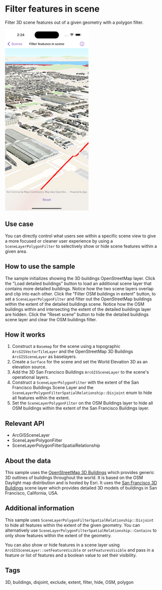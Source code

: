 # Filter features in scene

Filter 3D scene features out of a given geometry with a polygon filter.

![Image of filter features in scene sample](filter-features-in-scene.png)

## Use case

You can directly control what users see within a specific scene view to give a more focused or cleaner user experience by using a `SceneLayerPolygonFilter` to selectively show or hide scene features within a given area.

## How to use the sample

The sample initializes showing the 3D buildings OpenStreetMap layer. Click the "Load detailed buildings" button to load an additional scene layer that contains more detailed buildings. Notice how the two scene layers overlap and clip into each other. Click the "Filter OSM buildings in extent" button, to set a `SceneLayerPolygonFilter` and filter out the OpenStreetMap buildings within the extent of the detailed buildings scene. Notice how the OSM buildings within and intersecting the extent of the detailed buildings layer are hidden. Click the "Reset scene" button to hide the detailed buildings scene layer and clear the OSM buildings filter.

## How it works

1. Construct a `Basemap` for the scene using a topographic `ArcGISVectorTileLayer` and the OpenStreetMap 3D Buildings `ArcGISSceneLayer` as baselayers.
2. Create a `Surface` for the scene and set the World Elevation 3D as an elevation source.
3. Add the 3D San Francisco Buildings `ArcGISSceneLayer` to the scene's operational layers.
4. Construct a `SceneLayerPolygonFilter` with the extent of the San Francisco Buildings Scene Layer and the `SceneLayerPolygonFilterSpatialRelationship::Disjoint` enum to hide all features within the extent.
5. Set the `SceneLayerPolygonFilter` on the OSM Buildings layer to hide all OSM buildings within the extent of the San Francisco Buildings layer.

## Relevant API

* ArcGISSceneLayer
* SceneLayerPolygonFilter
* SceneLayerPolygonFilterSpatialRelationship

## About the data

This sample uses the [OpenStreetMap 3D Buildings](https://www.arcgis.com/home/item.html?id=ca0470dbbddb4db28bad74ed39949e25) which provides generic 3D outlines of buildings throughout the world. It is based on the OSM Daylight map distribution and is hosted by Esri. It uses the [San Francisco 3D Buildings](https://www.arcgis.com/home/item.html?id=d3344ba99c3f4efaa909ccfbcc052ed5) scene layer which provides detailed 3D models of buildings in San Francisco, California, USA.

## Additional information

This sample uses `SceneLayerPolygonFilterSpatialRelationship::Disjoint` to hide all features within the extent of the given geometry. You can alternatively use `SceneLayerPolygonFilterSpatialRelationship::Contains` to only show features within the extent of the geometry. 

You can also show or hide features in a scene layer using `ArcGISSceneLayer::setFeatureVisible` or `setFeaturesVisible` and pass in a feature or list of features and a boolean value to set their visibility.

## Tags

3D, buildings, disjoint, exclude, extent, filter, hide, OSM, polygon
